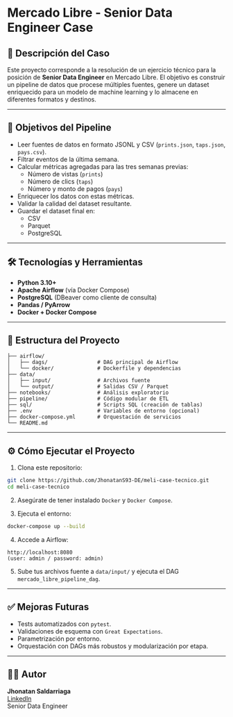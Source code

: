 # Mercado Libre - Senior Data Engineer Case

## 📝 Descripción del Caso

Este proyecto corresponde a la resolución de un ejercicio técnico para la posición de **Senior Data Engineer** en Mercado Libre. El objetivo es construir un pipeline de datos que procese múltiples fuentes, genere un dataset enriquecido para un modelo de machine learning y lo almacene en diferentes formatos y destinos.

---

## 🚀 Objetivos del Pipeline

- Leer fuentes de datos en formato JSONL y CSV (`prints.json`, `taps.json`, `pays.csv`).
- Filtrar eventos de la última semana.
- Calcular métricas agregadas para las tres semanas previas:
  - Número de vistas (`prints`)
  - Número de clics (`taps`)
  - Número y monto de pagos (`pays`)
- Enriquecer los datos con estas métricas.
- Validar la calidad del dataset resultante.
- Guardar el dataset final en:
  - CSV
  - Parquet
  - PostgreSQL

---

## 🛠️ Tecnologías y Herramientas

- **Python 3.10+**
- **Apache Airflow** (vía Docker Compose)
- **PostgreSQL** (DBeaver como cliente de consulta)
- **Pandas / PyArrow**
- **Docker + Docker Compose**

---

## 📂 Estructura del Proyecto

```
├── airflow/
│   ├── dags/                # DAG principal de Airflow
│   └── docker/              # Dockerfile y dependencias
├── data/
│   ├── input/               # Archivos fuente
│   └── output/              # Salidas CSV / Parquet
├── notebooks/               # Análisis exploratorio
├── pipeline/                # Código modular de ETL
├── sql/                     # Scripts SQL (creación de tablas)
├── .env                     # Variables de entorno (opcional)
├── docker-compose.yml       # Orquestación de servicios
└── README.md
```

---

## ⚙️ Cómo Ejecutar el Proyecto

1. Clona este repositorio:
```bash
git clone https://github.com/JhonatanS93-DE/meli-case-tecnico.git
cd meli-case-tecnico
```

2. Asegúrate de tener instalado `Docker` y `Docker Compose`.

3. Ejecuta el entorno:
```bash
docker-compose up --build
```

4. Accede a Airflow:
```
http://localhost:8080
(user: admin / password: admin)
```

5. Sube tus archivos fuente a `data/input/` y ejecuta el DAG `mercado_libre_pipeline_dag`.

---

## ✅ Mejoras Futuras

- Tests automatizados con `pytest`.
- Validaciones de esquema con `Great Expectations`.
- Parametrización por entorno.
- Orquestación con DAGs más robustos y modularización por etapa.

---

## 🧑‍💻 Autor

**Jhonatan Saldarriaga**  
[LinkedIn](https://www.linkedin.com/in/jhonatan-saldarriaga/)  
Senior Data Engineer